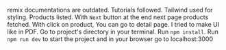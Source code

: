 remix documentations are outdated. Tutorials followed. Tailwind used for styling.
Products listed. With `Next` button at the end next page products fetched. With click on product, You can go to detail page. I tried to make UI like in PDF.
Go to project's directory in your terminal.
Run `npm install`.
Run `npm run dev` to start the project and in your browser go to localhost:3000
